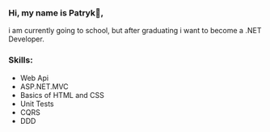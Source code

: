 ### Hi, my name is Patryk👋,
i am currently going to school, but after graduating i want to become a .NET Developer.

### Skills:
- Web Api
- ASP.NET.MVC
- Basics of HTML and CSS
- Unit Tests
- CQRS
- DDD








